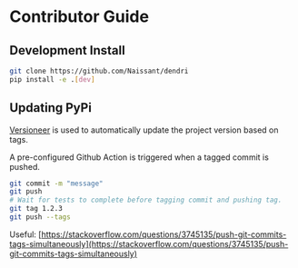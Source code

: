 # Contributor Guide

## Development Install

```bash
git clone https://github.com/Naissant/dendri
pip install -e .[dev]
```

## Updating PyPi

[Versioneer](https://github.com/python-versioneer/python-versioneer) is used to automatically update the project version based on tags.

A pre-configured Github Action is triggered when a tagged commit is pushed.

```bash
git commit -m "message"
git push
# Wait for tests to complete before tagging commit and pushing tag.
git tag 1.2.3
git push --tags
```

Useful: [https://stackoverflow.com/questions/3745135/push-git-commits-tags-simultaneously](https://stackoverflow.com/questions/3745135/push-git-commits-tags-simultaneously)
